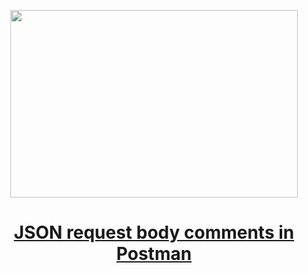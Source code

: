 
<p align="center">
  <img width="460" height="300" src="https://miro.medium.com/v2/resize:fit:828/format:webp/1*na2fU9_DekumwYagUusDRA.png">
</p>

<h1 align="center"><a href="https://medium.com/javarevisited/json-request-body-comments-in-postman-402822fc3a1d">JSON request body comments in Postman

</a></h1>
